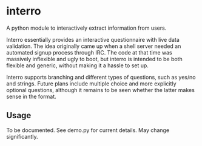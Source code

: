 interro
=======
A python module to interactively extract information from users.

Interro essentially provides an interactive questionnaire with live data
validation. The idea originally came up when a shell server needed an
automated signup process through IRC. The code at that time was massively
inflexible and ugly to boot, but interro is intended to be both flexible and
generic, without making it a hassle to set up.

Interro supports branching and different types of questions, such as yes/no
and strings.  Future plans include multiple choice and more explicitly
optional questions, although it remains to be seen whether the latter makes
sense in the format.

Usage
-----
To be documented.  See demo.py for current details.  May change significantly.
